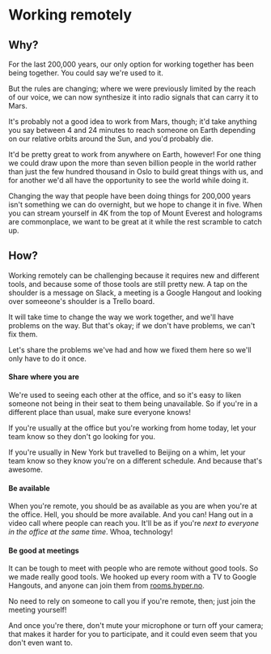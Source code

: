 # Working remotely

## Why?

For the last 200,000 years, our only option for working together has been
being together. You could say we're used to it.

But the rules are changing; where we were previously limited by the reach of
our voice, we can now synthesize it into radio signals that can carry it
to Mars.

It's probably not a good idea to work from Mars, though; it'd take anything
you say between 4 and 24 minutes to reach someone on Earth depending on our
relative orbits around the Sun, and you'd probably die.

It'd be pretty great to work from anywhere on Earth, however! For one thing we
could draw upon the more than seven billion people in the world rather than
just the few hundred thousand in Oslo to build great things with us, and for
another we'd all have the opportunity to see the world while doing it.

Changing the way that people have been doing things for 200,000 years isn't
something we can do overnight, but we hope to change it in five. When you can
stream yourself in 4K from the top of Mount Everest and holograms are
commonplace, we want to be great at it while the rest scramble to catch up.

## How?

Working remotely can be challenging because it requires new and different tools,
and because some of those tools are still pretty new. A tap on the shoulder is
a message on Slack, a meeting is a Google Hangout and looking over someeone's
shoulder is a Trello board.

It will take time to change the way we work together, and we'll have problems on
the way. But that's okay; if we don't have problems, we can't fix them.

Let's share the problems we've had and how we fixed them here so we'll only
have to do it once.

#### Share where you are

We're used to seeing each other at the office, and so it's easy to liken
someone not being in their seat to them being unavailable. So if you're in a
different place than usual, make sure everyone knows!

If you're usually at the office but you're working from home today, let your
team know so they don't go looking for you.

If you're usually in New York but travelled to Beijing on a whim, let your team
know so they know you're on a different schedule. And because that's awesome.

#### Be available

When you're remote, you should be as available as you are when you're at the
office. Hell, you should be more available. And you can! Hang out in a video
call where people can reach you. It'll be as if you're *next to everyone in
the office at the same time*. Whoa, technology!

#### Be good at meetings

It can be tough to meet with people who are remote without good tools. So we
made really good tools. We hooked up every room with a TV to Google Hangouts,
and anyone can join them from [rooms.hyper.no](http://rooms.hyper.no).

No need to rely on someone to call you if you're remote, then; just join the
meeting yourself!

And once you're there, don't mute your microphone or turn off your camera; that
makes it harder for you to participate, and it could even seem that you don't
even want to.
